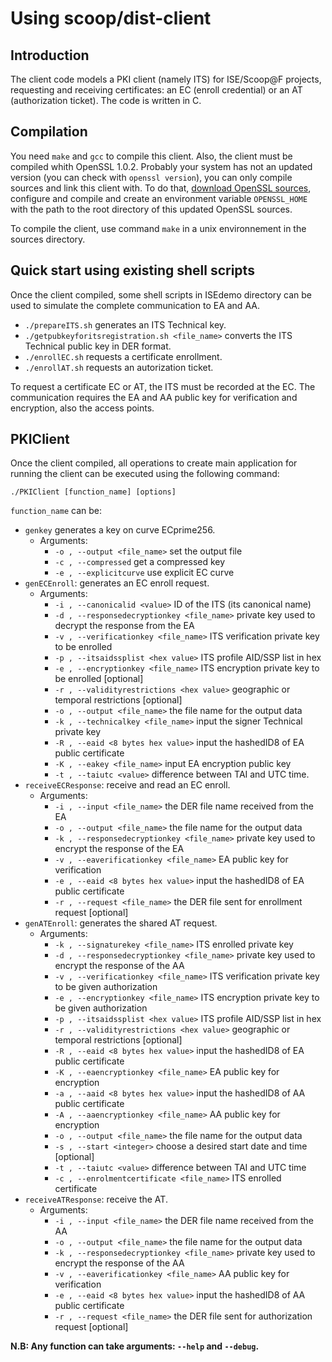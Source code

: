 
 # Using scoop/dist-client
 
 ## Introduction
 
 The client code models a PKI client (namely ITS) for ISE/Scoop@F projects, requesting and receiving certificates: an EC (enroll credential) or an AT (authorization ticket). The code is written in C.
 
 ## Compilation
 
 You need `make` and `gcc` to compile this client. Also, the client must be compiled whith OpenSSL 1.0.2. Probably your system has not an updated version (you can check with `openssl version`), you can only compile sources and link this client with. To do that, [download OpenSSL sources](https://www.openssl.org/source/), configure and compile and create an environment variable `OPENSSL_HOME` with the path to the root directory of this updated OpenSSL sources.
 
 To compile the client, use command `make` in a unix environnement in the sources directory.
 
 ## Quick start using existing shell scripts
 
 Once the client compiled, some shell scripts in ISEdemo directory can be used to simulate the complete communication to EA and AA.
 
 * `./prepareITS.sh` generates an ITS Technical key.
 * `./getpubkeyforitsregistration.sh <file_name>` converts the ITS Technical public key in DER format.
 * `./enrollEC.sh` requests a certificate enrollment.
 * `./enrollAT.sh` requests an autorization ticket.

 To request a certificate EC or AT, the ITS must be recorded at the EC. The communication requires the EA and AA public key for verification and encryption, also the access points.

 ## PKIClient
 
 Once the client compiled, all operations to create main application for running the client can be executed using the following command:
 ```
 ./PKIClient [function_name] [options]
 ```

`function_name` can be:

 * `genkey` generates a key on curve ECprime256.
     * Arguments:
         * `-o , --output <file_name>` set the output file
         * `-c , --compressed` get a compressed key
         * `-e , --explicitcurve` use explicit EC curve
 * `genECEnroll`: generates an EC enroll request.
     * Arguments:
         * `-i , --canonicalid <value>` ID of the ITS (its canonical name)
         * `-d , --responsedecryptionkey <file_name>` private key used to decrypt the response from the EA
         * `-v , --verificationkey <file_name>` ITS verification private key to be enrolled
         * `-p , --itsaidssplist <hex value>` ITS profile AID/SSP list in hex
         * `-e , --encryptionkey <file_name>` ITS encryption private key to be enrolled [optional]
         * `-r , --validityrestrictions <hex value>` geographic or temporal restrictions [optional]
         * `-o , --output <file_name>` the file name for the output data
         * `-k , --technicalkey <file_name>` input the signer Technical private key
         * `-R , --eaid <8 bytes hex value>` input the hashedID8 of EA public certificate
         * `-K , --eakey <file_name>` input EA encryption public key
         * `-t , --taiutc <value>` difference between TAI and UTC time.
 * `receiveECResponse`: receive and read an EC enroll.
     * Arguments:
         * `-i , --input <file_name>` the DER file name received from the EA
         * `-o , --output <file_name>` the file name for the output data
         * `-k , --responsedecryptionkey <file_name>` private key used to encrypt the response of the EA
         * `-v , --eaverificationkey <file_name>` EA public key for verification
         * `-e , --eaid <8 bytes hex value>` input the hashedID8 of EA public certificate
         * `-r , --request <file_name>` the DER file sent for enrollment request [optional]
 * `genATEnroll`: generates the shared AT request.
     * Arguments:
         * `-k , --signaturekey <file_name>` ITS enrolled private key
         * `-d , --responsedecryptionkey <file_name>` private key used to encrypt the response of the AA
         * `-v , --verificationkey <file_name>` ITS verification private key to be given authorization
         * `-e , --encryptionkey <file_name>` ITS encryption private key to be given authorization
         * `-p , --itsaidssplist <hex value>` ITS profile AID/SSP list in hex
         * `-r , --validityrestrictions <hex value>` geographic or temporal restrictions [optional]
         * `-R , --eaid <8 bytes hex value>` input the hashedID8 of EA public certificate
         * `-K , --eaencryptionkey <file_name>` EA public key for encryption
         * `-a , --aaid <8 bytes hex value>` input the hashedID8 of AA public certificate
         * `-A , --aaencryptionkey <file_name>` AA public key for encryption
         * `-o , --output <file_name>` the file name for the output data
         * `-s , --start <integer>` choose a desired start date and time [optional]
         * `-t , --taiutc <value>` difference between TAI and UTC time
         * `-c , --enrolmentcertificate <file_name>` ITS enrolled certificate
 * `receiveATResponse`: receive the AT.
     * Arguments:
         * `-i , --input <file_name>` the DER file name received from the AA
         * `-o , --output <file_name>` the file name for the output data
         * `-k , --responsedecryptionkey <file_name>` private key used to encrypt the response of the AA
         * `-v , --eaverificationkey <file_name>` AA public key for verification
         * `-e , --eaid <8 bytes hex value>` input the hashedID8 of AA public certificate
         * `-r , --request <file_name>` the DER file sent for authorization request [optional]
 
**N.B: Any function can take arguments: `--help` and `--debug`.**
 
